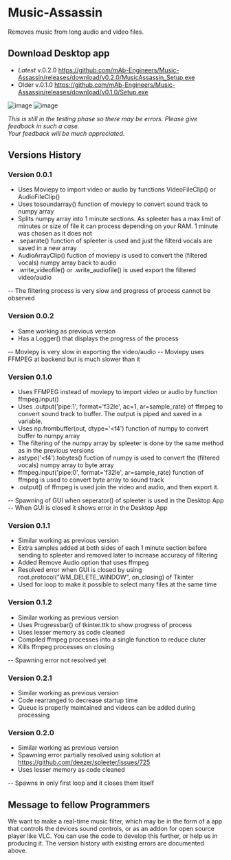 # Music-Assassin
Removes music from long audio and video files.

## Download Desktop app
- *Latest* v.0.2.0  https://github.com/mAb-Engineers/Music-Assassin/releases/download/v0.2.0/MusicAssassin_Setup.exe
- Older    v.0.1.0 https://github.com/mAb-Engineers/Music-Assassin/releases/download/v0.1.0/Setup.exe


![image](https://user-images.githubusercontent.com/110847037/230733812-03edbc6c-6d24-4def-a3aa-8cd9255cadc2.png)            ![image](https://user-images.githubusercontent.com/110847037/230733834-bb4d8aa4-c7ae-43b3-924c-49ca1a3209a9.png)


*This is still in the testing phase so there may be errors. Please give feedback in such a case.  
Your feedback will be much appreciated.*

## Versions History

### Version 0.0.1
- Uses Moviepy to import video or audio by functions VideoFileClip() or AudioFileClip()
- Uses tosoundarray() function of moviepy to convert sound track to numpy array
- Splits numpy array into 1 minute sections. As spleeter has a max limit of minutes or size of file it can process depending on your RAM. 1 minute was chosen as it does not 
- .separate() function of spleeter is used and just the filterd vocals are saved in a new array
- AudioArrayClip() fuction of moviepy is used to convert the (filtered vocals) numpy array back to audio
- .write_videofile() or .write_audiofile() is used export the filtered video/audio

-- The filtering process is very slow and progress of process cannot be observed 

### Version 0.0.2
- Same working as previous version
- Has a Logger() that displays the progress of the process

-- Moviepy is very slow in exporting the video/audio
-- Moviepy uses FFMPEG at backend but is much slower than it

### Version 0.1.0
- Uses FFMPEG instead of moviepy to import video or audio by function ffmpeg.input()
- Uses .output('pipe:1', format='f32le', ac=1, ar=sample_rate) of ffmpeg to convert sound track to buffer. The output is piped and saved in a variable.
- Uses np.frombuffer(out, dtype='<f4') function of numpy to convert buffer to numpy array
- The filtering of the numpy array by spleeter is done by the same method as in the previous versions
- astype('<f4').tobytes() fuction of numpy is used to convert the (filtered vocals) numpy array to byte array
- ffmpeg.input('pipe:0', format='f32le', ar=sample_rate) function of ffmpeg is used to convert byte array to sound track
- .output() of ffmpeg is used join the video and audio, and then export it.

-- Spawning of GUI when seperator() of spleeter is used in the Desktop App
-- When GUI is closed it shows error in the Desktop App

### Version 0.1.1
- Similar working as previous version 
- Extra samples added at both sides of each 1 minute section before sending to spleeter and removed later to increase accuracy of filtering
- Added Remove Audio option that uses ffmpeg 
- Resolved error when GUI is closed by using root.protocol("WM_DELETE_WINDOW", on_closing) of Tkinter
- Used for loop to make it possible to select many files at the same time

### Version 0.1.2
- Similar working as previous version 
- Uses Progressbar() of tkinter.ttk to show progress of process
- Uses lesser memory as code cleaned
- Compiled ffmpeg processes into a single function to reduce cluter
- Kills ffmpeg processes on closing

-- Spawning error not resolved yet

### Version 0.2.1
- Similar working as previous version 
- Code rearranged to decrease startup time
- Queue is properly maintained and videos can be added during processing

### Version 0.2.0
- Similar working as previous version 
- Spawning error partially resolved using solution at https://github.com/deezer/spleeter/issues/725
- Uses lesser memory as code cleaned

-- Spawns in only first loop and it closes them itself


## Message to fellow Programmers
We want to make a real-time music filter, which may be in the form of a app that controls the devices sound controls, or as an addon for open source player like VLC.
You can use the code to develop this further, or help us in producing it. The version history with existing errors are documented above.
